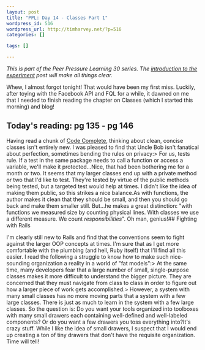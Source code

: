 ```yaml
--- 
layout: post
title: "PPL: Day 14 - Classes Part 1"
wordpress_id: 516
wordpress_url: http://timharvey.net/?p=516
categories: []

tags: []

---
```

_This is part of the Peer Pressure Learning 30 series. The [introduction to the experiment](http://timharvey.net/2010/06/11/peer-pressure-learning-experiment/) post will make all things clear._

Whew, I almost forgot tonight! That would have been my first miss. Luckily, after toying with the Facebook API and FQL for a while, it dawned on me that I needed to finish reading the chapter on Classes (which I started this morning) and blog!

## Today's reading: pg 135 - pg 146

Having read a chunk of [Code Complete](http://www.amazon.com/gp/product/0735619670?ie=UTF8&tag=timharvethebl-20&linkCode=as2&camp=1789&creative=390957&creativeASIN=0735619670), thinking about clean, concise classes isn't entirely new. I was pleased to find that Uncle Bob isn't fanatical about perfection, sometimes bending the rules on privacy:> For us, tests rule. If a test in the same package needs to call a function or access a variable, we'll make it protected...Nice, that had been bothering me for a month or two. It seems that my larger classes end up with a private method or two that I'd like to test. They're tested by virtue of the public methods being tested, but a targeted test would help at times. I didn't like the idea of making them public, so this strikes a nice balance.As with functions, the author makes it clean that they should be small, and then you should go back and make them smaller still. But...he makes a great distinction: "with functions we measured size by counting physical lines. With classes we use a different measure. We count _responsibilities_". Oh man, genius!## Fighting with Rails

I'm clearly still new to Rails and find that the conventions seem to fight against the larger OOP concepts at times. I'm sure that as I get more comfortable with the plumbing (and hell, Ruby itself) that I'll find all this easier. I read the following a struggle to know how to make such nice-sounding organization a reality in a world of "fat models":> At the same time, many developers fear that a large number of small, single-purpose classes makes it more difficult to understand the bigger picture. They are concerned that they must navigate from class to class in order to figure out how a larger piece of work gets accomplished.> However, a system with many small classes has no more moving parts that a system with a few large classes. There is just as much to learn in the system with a few large classes. So the question is: Do you want your tools organized into toolboxes with many small drawers each containing well-defined and well-labeled components? Or do you want a few drawers you toss everything into?It's crazy stuff. While I like the idea of small drawers, I suspect that I would end up creating a ton of tiny drawers that don't have the requisite organization. Time will tell!
